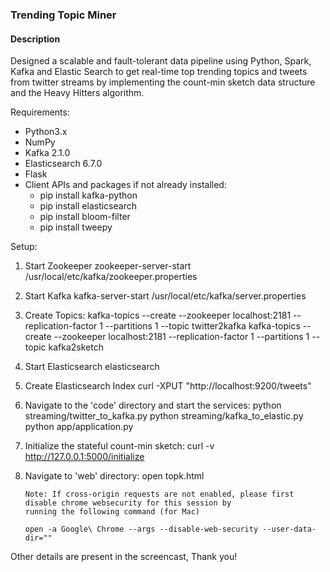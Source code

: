 ### Trending Topic Miner

#### Description

Designed a scalable and fault-tolerant data pipeline using Python, Spark, Kafka and Elastic Search to get real-time top trending topics and tweets from twitter streams by implementing the count-min sketch data structure and the Heavy Hitters algorithm.

Requirements:

 - Python3.x
 - NumPy
 - Kafka 2.1.0
 - Elasticsearch 6.7.0
 - Flask
 - Client APIs and packages if not already installed:
    - pip install kafka-python
    - pip install elasticsearch
    - pip install bloom-filter
    - pip install tweepy

Setup:

 1. Start Zookeeper
        zookeeper-server-start /usr/local/etc/kafka/zookeeper.properties

 2. Start Kafka
        kafka-server-start /usr/local/etc/kafka/server.properties

 3. Create Topics:
        kafka-topics --create --zookeeper localhost:2181 --replication-factor 1 --partitions 1 --topic twitter2kafka
        kafka-topics --create --zookeeper localhost:2181 --replication-factor 1 --partitions 1 --topic kafka2sketch

 4. Start Elasticsearch
        elasticsearch

 5. Create Elasticsearch Index
        curl -XPUT "http://localhost:9200/tweets"

 5. Navigate to the 'code' directory and start the services:
        python streaming/twitter_to_kafka.py
        python streaming/kafka_to_elastic.py
        python app/application.py

 6. Initialize the stateful count-min sketch:
        curl -v http://127.0.0.1:5000/initialize

 7. Navigate to 'web' directory:
        open topk.html

        Note: If cross-origin requests are not enabled, please first disable chrome websecurity for this session by
        running the following command (for Mac)

        open -a Google\ Chrome --args --disable-web-security --user-data-dir=""


Other details are present in the screencast, Thank you!


